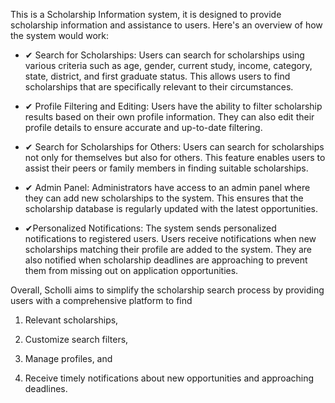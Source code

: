 This is a Scholarship Information system, it is designed to provide scholarship information and assistance to users. Here's an overview of how the system would work:

- ✔ Search for Scholarships: Users can search for scholarships using various criteria such as age, gender, current study, income, category, state, district, and first graduate status. This allows users to find scholarships that are specifically relevant to their circumstances.

- ✔ Profile Filtering and Editing: Users have the ability to filter scholarship results based on their own profile information. They can also edit their profile details to ensure accurate and up-to-date filtering.

- ✔ Search for Scholarships for Others: Users can search for scholarships not only for themselves but also for others. This feature enables users to assist their peers or family members in finding suitable scholarships.

- ✔ Admin Panel: Administrators have access to an admin panel where they can add new scholarships to the system. This ensures that the scholarship database is regularly updated with the latest opportunities.

- ✔Personalized Notifications: The system sends personalized notifications to registered users. Users receive notifications when new scholarships matching their profile are added to the system. They are also notified when scholarship deadlines are approaching to prevent them from missing out on application opportunities.

Overall, Scholli aims to simplify the scholarship search process by providing users with a comprehensive platform to find

1. Relevant scholarships,

2. Customize search filters,

3. Manage profiles, and

4. Receive timely notifications about new opportunities and approaching deadlines.
